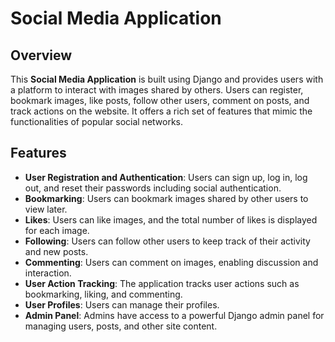 # **Social Media Application**

## **Overview**
This **Social Media Application** is built using Django and provides users with a platform to interact with images shared by others. Users can register, bookmark images, like posts, follow other users, comment on posts, and track actions on the website. It offers a rich set of features that mimic the functionalities of popular social networks.

## **Features**
- **User Registration and Authentication**: Users can sign up, log in, log out, and reset their passwords including social authentication.
- **Bookmarking**: Users can bookmark images shared by other users to view later.
- **Likes**: Users can like images, and the total number of likes is displayed for each image.
- **Following**: Users can follow other users to keep track of their activity and new posts.
- **Commenting**: Users can comment on images, enabling discussion and interaction.
- **User Action Tracking**: The application tracks user actions such as bookmarking, liking, and commenting.
- **User Profiles**: Users can manage their profiles.
- **Admin Panel**: Admins have access to a powerful Django admin panel for managing users, posts, and other site content.
